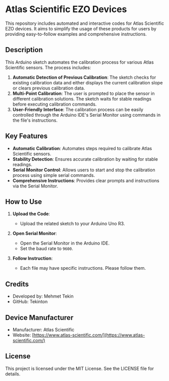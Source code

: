 # Atlas Scientific EZO Devices

This repository includes automated and interactive codes for Atlas Scientific EZO devices. It aims to simplify the usage of these products for users by providing easy-to-follow examples and comprehensive instructions.

## Description

This Arduino sketch automates the calibration process for various Atlas Scientific sensors. The process includes:

1. **Automatic Detection of Previous Calibration**: The sketch checks for existing calibration data and either displays the current calibration slope or clears previous calibration data.
2. **Multi-Point Calibration**: The user is prompted to place the sensor in different calibration solutions. The sketch waits for stable readings before executing calibration commands.
3. **User-Friendly Interface**: The calibration process can be easily controlled through the Arduino IDE's Serial Monitor using commands in the file's instructions.

## Key Features

- **Automatic Calibration**: Automates steps required to calibrate Atlas Scientific sensors.
- **Stability Detection**: Ensures accurate calibration by waiting for stable readings.
- **Serial Monitor Control**: Allows users to start and stop the calibration process using simple serial commands.
- **Comprehensive Instructions**: Provides clear prompts and instructions via the Serial Monitor.

## How to Use

1. **Upload the Code**:
   - Upload the related sketch to your Arduino Uno R3.

2. **Open Serial Monitor**:
   - Open the Serial Monitor in the Arduino IDE.
   - Set the baud rate to `9600`.

3. **Follow Instruction**:
   - Each file may have specific instructions. Please follow them.

## Credits

- Developed by: Mehmet Tekin
- GitHub: Tekinton

## Device Manufacturer

- Manufacturer: Atlas Scientific
- Website: [https://www.atlas-scientific.com/](https://www.atlas-scientific.com/)

## License

This project is licensed under the MIT License. See the LICENSE file for details.
